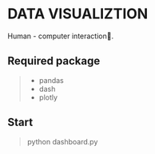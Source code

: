 # DATA VISUALIZTION
Human - computer interaction🤪.
## Required package
> * pandas
> * dash
> * plotly
## Start
> python dashboard.py